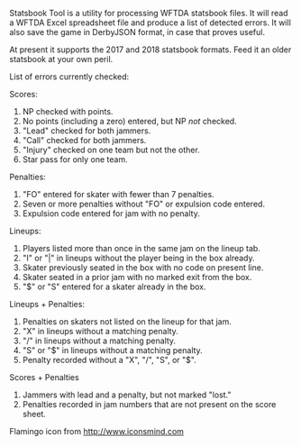 Statsbook Tool is a utility for processing WFTDA statsbook files.  It will read a WFTDA Excel spreadsheet file and produce a list of detected errors.  It will also save the game in DerbyJSON format, in case that proves useful.

At present it supports the 2017 and 2018 statsbook formats.  Feed it an older statsbook at your own peril.

List of errors currently checked:

Scores:

1. NP checked with points.
2. No points (including a zero) entered, but NP *not* checked.
3. "Lead" checked for both jammers.
4. "Call" checked for both jammers.
5. "Injury" checked on one team but not the other.
6. Star pass for only one team.

Penalties:

1. "FO" entered for skater with fewer than 7 penalties.
2. Seven or more penalties without "FO" or expulsion code entered.
3. Expulsion code entered for jam with no penalty.

Lineups:

1. Players listed more than once in the same jam on the lineup tab.
2. "I" or "|" in lineups without the player being in the box already.
3. Skater previously seated in the box with no code on present line.
4. Skater seated in a prior jam with no marked exit from the box.
5. "$" or "S" entered for a skater already in the box.

Lineups + Penalties:

1. Penalties on skaters not listed on the lineup for that jam.
2. "X" in lineups without a matching penalty.
3. "/" in lineups without a matching penalty.
4. "S" or "$" in lineups without a matching penalty.
5. Penalty recorded without a "X", "/", "S", or "$". 

Scores + Penalties

1. Jammers with lead and a penalty, but not marked "lost."
2. Penalties recorded in jam numbers that are not present on the score sheet.

Flamingo icon from http://www.iconsmind.com